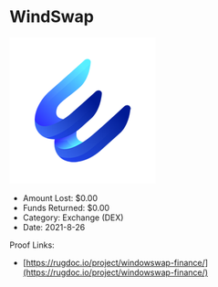 # WindSwap
![WindSwap](/rektimages/WindSwap.png)
- Amount Lost: $0.00
- Funds Returned: $0.00
- Category: Exchange (DEX)
- Date: 2021-8-26



Proof Links:
- [https://rugdoc.io/project/windowswap-finance/](https://rugdoc.io/project/windowswap-finance/)


